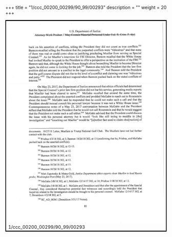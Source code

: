 +++
title = "1/ccc_00200_00299/90_99/00293"
description = ""
weight = 20
+++

<table style="border:2px solid black;max-width:800px;max-height:800px;" 
><tr><td>
<img class="center-fit-jpg"
src="/jpg_/jpg_mueller_report_searchable_293.jpg">
1/ccc_00200_00299/90_99/00293
</img></td></tr></table>
